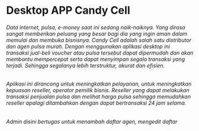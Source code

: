 # Desktop APP Candy Cell
###### Data internet, pulsa, e-money saat ini sedang naik-naiknya. Yang dirasa sangat memberikan peluang yang besar bagi dia yang ingin aman dalam memulai dan membuka bisnisnya. Candy Cell adalah salah satu distributor dan agen pulsa murah. Dengan menggunakan aplikasi desktop ini  transaksi jual-beli voucher atau pulsa tersebut dapat dipermudah dan akan membantu mempercepat serta dapat menyimpan segala transaksi yang terjadi. Sehingga segalanya lebih terstruktur, akurat dan efisien.

###### Aplikasi ini dirancang untuk meningkatkan pelayanan, untuk meningkatkan kepuasan reseller, operator pemilik bisnis. Reseller yang dapat melakukan transaksi penjualan pulsa dan melihat harga pulsa sehingga memudahkan reseller apalagi ditambahkan dengan dapat bertransaksi 24 jam selama.

###### Admin disini bertugas untuk menambah daftar agen, mengedit daftar 

